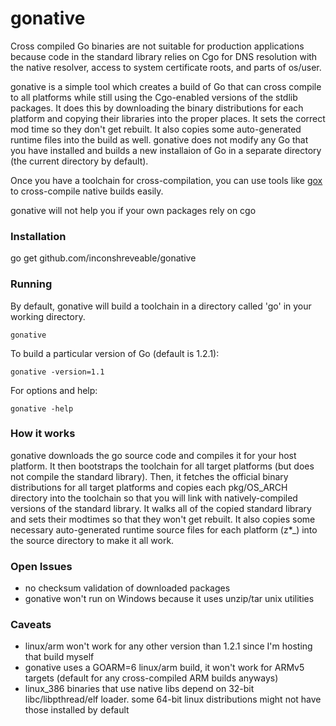 # gonative

Cross compiled Go binaries are not suitable for production applications
because code in the standard library relies on Cgo for DNS resolution
with the native resolver, access to system certificate roots, and parts of os/user.

gonative is a simple tool which creates a build of Go that can cross compile
to all platforms while still using the Cgo-enabled versions of the stdlib
packages. It does this by downloading the binary distributions for each
platform and copying their libraries into the proper places. It sets
the correct mod time so they don't get rebuilt. It also copies
some auto-generated runtime files into the build as well. gonative does
not modify any Go that you have installed and builds a new installaion of 
Go in a separate directory (the current directory by default).

Once you have a toolchain for cross-compilation, you can use tools like
[gox](https://github.com/mitchellh/gox) to cross-compile native builds easily.

gonative will not help you if your own packages rely on cgo

### Installation

go get github.com/inconshreveable/gonative

### Running
By default, gonative will build a toolchain in a directory called 'go' in your working directory.

    gonative

To build a particular version of Go (default is 1.2.1):

    gonative -version=1.1

For options and help:

    gonative -help

### How it works

gonative downloads the go source code and compiles it for your host platform.
It then bootstraps the toolchain for all target platforms (but does not compile the standard library).
Then, it fetches the official binary distributions for all target platforms and copies
each pkg/OS\_ARCH directory into the toolchain so that you will link with natively-compiled versions
of the standard library. It walks all of the copied standard library and sets their modtimes so that
they won't get rebuilt. It also copies some necessary auto-generated runtime source
files for each platform (z\*\_) into the source directory to make it all work.

### Open Issues

- no checksum validation of downloaded packages
- gonative won't run on Windows because it uses unzip/tar unix utilities

### Caveats
- linux/arm won't work for any other version than 1.2.1 since I'm hosting that build myself
- gonative uses a GOARM=6 linux/arm build, it won't work for ARMv5 targets (default for any cross-compiled ARM builds anyways)
- linux_386 binaries that use native libs depend on 32-bit libc/libpthread/elf loader. some 64-bit linux distributions might not have those installed by default
